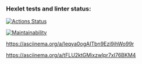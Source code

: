 ### Hexlet tests and linter status:
[![Actions Status](https://github.com/Dimitry-P/frontend-project-44/actions/workflows/hexlet-check.yml/badge.svg)](https://github.com/Dimitry-P/frontend-project-44/actions)

[![Maintainability](https://api.codeclimate.com/v1/badges/d1dc793f5d73a8bedaf7/maintainability)](https://codeclimate.com/github/Dimitry-P/frontend-project-44/maintainability)


https://asciinema.org/a/Ieqya0ogAITbn9Ezi9ihWo99r

https://asciinema.org/a/tFLU2ktGMixzwlpr7xI76BKM4